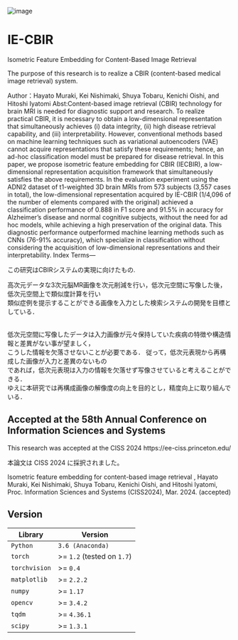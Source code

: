 ![image](https://github.com/M-hayatooo/IE-CBIR/assets/82699320/e787a4f5-74ff-4453-a7bd-172333d33913)


# IE-CBIR
Isometric Feature Embedding for Content-Based Image Retrieval

The purpose of this research is to realize a CBIR (content-based medical image retrieval) system.<br>

Author：Hayato Muraki, Kei Nishimaki, Shuya Tobaru, Kenichi Oishi, and Hitoshi Iyatomi
Abst:Content-based image retrieval (CBIR) technology
for brain MRI is needed for diagnostic support and research. To
realize practical CBIR, it is necessary to obtain a low-dimensional
representation that simultaneously achieves (i) data integrity,
(ii) high disease retrieval capability, and (iii) interpretability.
However, conventional methods based on machine learning techniques
such as variational autoencoders (VAE) cannot acquire
representations that satisfy these requirements; hence, an ad-hoc
classification model must be prepared for disease retrieval. In this
paper, we propose isometric feature embedding for CBIR (IECBIR),
a low-dimensional representation acquisition framework
that simultaneously satisfies the above requirements. In the
evaluation experiment using the ADNI2 dataset of t1-weighted
3D brain MRIs from 573 subjects (3,557 cases in total), the
low-dimensional representation acquired by IE-CBIR (1/4,096 of
the number of elements compared with the original) achieved
a classification performance of 0.888 in F1 score and 91.5% in
accuracy for Alzheimer’s disease and normal cognitive subjects,
without the need for ad hoc models, while achieving a high
preservation of the original data. This diagnostic performance
outperformed machine learning methods such as CNNs (76-91%
accuracy), which specialize in classification without considering
the acquisition of low-dimensional representations and their
interpretability.
Index Terms—


この研究はCBIRシステムの実現に向けたもの.

高次元データな3次元脳MR画像を次元削減を行い，低次元空間に写像した後，低次元空間上で類似度計算を行い<br>類似症例を提示することができる画像を入力とした検索システムの開発を目標としている．<br><br>

低次元空間に写像したデータは入力画像が元々保持していた疾病の特徴や構造情報と差異がない事が望ましく，<br>こうした情報を欠落させないことが必要である．
従って，低次元表現から再構成した画像が入力と差異のないもの<br>であれば，低次元表現は入力の情報を欠落せず写像させていると考えることができる．<br>
ゆえに本研究では再構成画像の解像度の向上を目的とし，精度向上に取り組んでいる．


<h2> Accepted at the 58th Annual Conference on Information Sciences and Systems </h2>
This research was accepted at the CISS 2024 https://ee-ciss.princeton.edu/ <br>


本論文は CISS 2024 に採択されました。

Isometric feature embedding for content-based image retrieval , Hayato Muraki, Kei Nishimaki, Shuya Tobaru, Kenichi Oishi, and Hitoshi Iyatomi, Proc. Information Sciences and Systems  (CISS2024), Mar. 2024. (accepted)







  
<h2>Version</h2>
  
  <table>
<thead>
<tr>
<th>Library</th>
<th>Version</th>
</tr>
</thead>
<tbody>
<tr>
<td><code>Python</code></td>
<td><code>3.6 (Anaconda)</code></td>
</tr>
<tr>
<td><code>torch</code></td>
<td>&gt;= <code>1.2</code> (tested on <code>1.7</code>)</td>
</tr>
<tr>
<td><code>torchvision</code></td>
<td>&gt;= <code>0.4</code></td>
</tr>
<tr>
<td><code>matplotlib</code></td>
<td>&gt;= <code>2.2.2</code></td>
</tr>
<tr>
<td><code>numpy</code></td>
<td>&gt;= <code>1.17</code></td>
</tr>
<tr>
<td><code>opencv</code></td>
<td>&gt;= <code>3.4.2</code></td>
</tr>
<tr>
<td><code>tqdm</code></td>
<td>&gt;= <code>4.36.1</code></td>
</tr>
<tr>
<td><code>scipy</code></td>
<td>&gt;= <code>1.3.1</code></td>
</tr>
</tbody>
</table>

